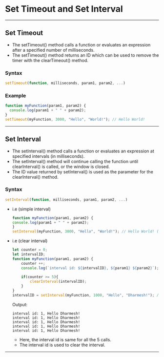 # Set Timeout and Set Interval

---

## Set Timeout
- The setTimeout() method calls a function or evaluates an expression after a specified number of milliseconds.
- The setTimeout() method returns an ID which can be used to remove the timer with the clearTimeout() method.

### Syntax
```javascript
setTimeout(function, milliseconds, param1, param2, ...)
```

### Example
```javascript
function myFunction(param1, param2) {
  console.log(param1 + " " + param2);
}
setTimeout(myFunction, 3000, "Hello", "World!"); // Hello World!
```

---

## Set Interval
- The setInterval() method calls a function or evaluates an expression at specified intervals (in milliseconds).
- The setInterval() method will continue calling the function until clearInterval() is called, or the window is closed.
- The ID value returned by setInterval() is used as the parameter for the clearInterval() method.

### Syntax
```javascript
setInterval(function, milliseconds, param1, param2, ...)
```

- i.e (simple interval)
    ```javascript
    function myFunction(param1, param2) {
    console.log(param1 + " " + param2);
    }
    setInterval(myFunction, 3000, "Hello", "World!"); // Hello World! (every 3 seconds)
    ```

- i.e (clear interval)
    ```javascript
    let counter = 0;
    let intervalID;
    function myFunction(param1, param2) {
        counter ++;
        console.log(`interval id: ${intervalID}, ${param1} ${param2}`);
        
        if(counter >= 5){
            clearInterval(intervalID);
        }
    }
    intervalID = setInterval(myFunction, 1000, "Hello", "Dharmesh!"); // Hello Dharmesh! (every 1 second)
    ```
    Output:
    ```
    interval id: 1, Hello Dharmesh!
    interval id: 1, Hello Dharmesh!
    interval id: 1, Hello Dharmesh!
    interval id: 1, Hello Dharmesh!
    interval id: 1, Hello Dharmesh!
    ```
    - Here, the interval id is same for all the 5 calls.
    - The interval id is used to clear the interval.

---


